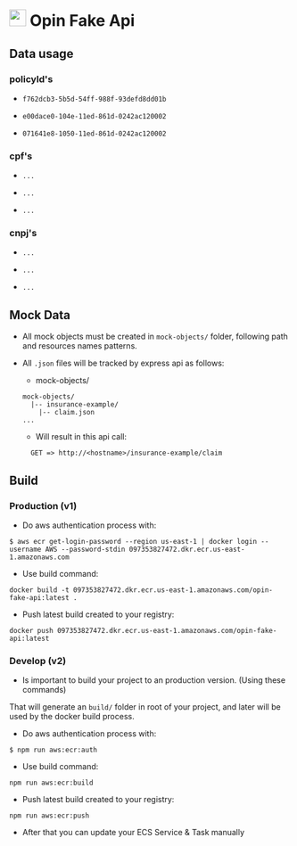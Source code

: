 <h1>
<img src="https://cdn-icons-png.flaticon.com/512/8297/8297437.png" width="30" heigth="30" />
  Opin Fake Api
</h1>



## Data usage

### policyId's

- `f762dcb3-5b5d-54ff-988f-93defd8dd01b`

- `e00dace0-104e-11ed-861d-0242ac120002`

- `071641e8-1050-11ed-861d-0242ac120002`

### cpf's

- `...`

- `...`

- `...`


### cnpj's

- `...`

- `...`

- `...`


## Mock Data

- All mock objects must be created in `mock-objects/` folder, following path and resources names patterns.
- All `.json` files will be tracked by express api as follows:

  - mock-objects/

  ```text
  mock-objects/
    |-- insurance-example/
      |-- claim.json
  ...

  ```

  - Will result in this api call:

  ```text
    GET => http://<hostname>/insurance-example/claim
  ```

## Build

### Production (v1)

- Do aws authentication process with:

```shell
$ aws ecr get-login-password --region us-east-1 | docker login --username AWS --password-stdin 097353827472.dkr.ecr.us-east-1.amazonaws.com
```

- Use build command:

```shell
docker build -t 097353827472.dkr.ecr.us-east-1.amazonaws.com/opin-fake-api:latest .
```

- Push latest build created to your registry:

```shell
docker push 097353827472.dkr.ecr.us-east-1.amazonaws.com/opin-fake-api:latest
```

### Develop (v2)

- Is important to build your project to an production version. (Using these commands)

That will generate an `build/` folder in root of your project, and later will be used by the docker build process.

- Do aws authentication process with:

```shell
$ npm run aws:ecr:auth
```

- Use build command:

```shell
npm run aws:ecr:build
```

- Push latest build created to your registry:

```shell
npm run aws:ecr:push
```

- After that you can update your ECS Service & Task manually
